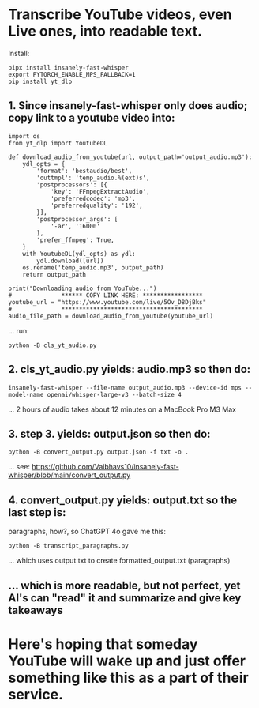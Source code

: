 # Transcribe YouTube videos, even Live ones, into readable text.

Install:
```
pipx install insanely-fast-whisper
export PYTORCH_ENABLE_MPS_FALLBACK=1
pip install yt_dlp
```

## 1. Since insanely-fast-whisper only does audio; copy link to a youtube video into:
```
import os
from yt_dlp import YoutubeDL

def download_audio_from_youtube(url, output_path='output_audio.mp3'):
    ydl_opts = {
        'format': 'bestaudio/best',
        'outtmpl': 'temp_audio.%(ext)s',
        'postprocessors': [{
            'key': 'FFmpegExtractAudio',
            'preferredcodec': 'mp3',
            'preferredquality': '192',
        }],
        'postprocessor_args': [
            '-ar', '16000'
        ],
        'prefer_ffmpeg': True,
    }
    with YoutubeDL(ydl_opts) as ydl:
        ydl.download([url])
    os.rename('temp_audio.mp3', output_path)
    return output_path

print("Downloading audio from YouTube...")
#              ****** COPY LINK HERE: *****************
youtube_url = "https://www.youtube.com/live/5Ov_D8DjBks"
#              ****************************************
audio_file_path = download_audio_from_youtube(youtube_url)
```
... run:
```
python -B cls_yt_audio.py
```


## 2. cls_yt_audio.py yields: audio.mp3 so then do:
```
insanely-fast-whisper --file-name output_audio.mp3 --device-id mps --model-name openai/whisper-large-v3 --batch-size 4
```
... 2 hours of audio takes about 12 minutes on a MacBook Pro M3 Max


## 3. step 3. yields: output.json so then do:
```
python -B convert_output.py output.json -f txt -o .
```
... see:
https://github.com/Vaibhavs10/insanely-fast-whisper/blob/main/convert_output.py


## 4. convert_output.py yields: output.txt so the last step is:
paragraphs, how?, so ChatGPT 4o gave me this:
```
python -B transcript_paragraphs.py 
```
... which uses output.txt to create formatted_output.txt (paragraphs)


## ... which is more readable, but not perfect, yet AI's can "read" it and summarize and give key takeaways

# Here's hoping that someday YouTube will wake up and just offer something like this as a part of their service.

